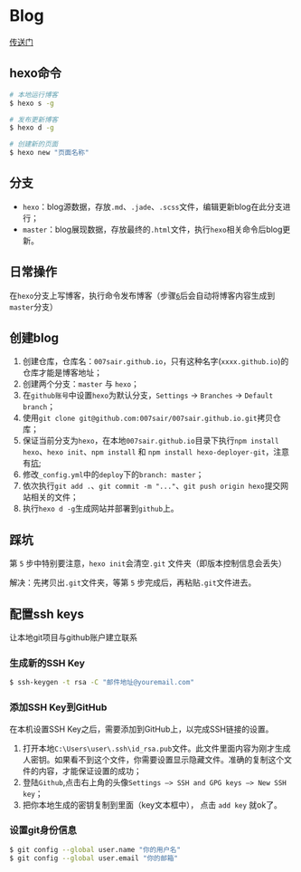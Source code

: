 # Blog
[传送门](http://007sair.github.io)

## hexo命令

``` bash
# 本地运行博客
$ hexo s -g

# 发布更新博客
$ hexo d -g

# 创建新的页面
$ hexo new "页面名称"
```

## 分支

- `hexo`：blog源数据，存放`.md`、`.jade`、`.scss`文件，编辑更新blog在此分支进行；
- `master`：blog展现数据，存放最终的`.html`文件，执行`hexo`相关命令后blog更新。

## 日常操作

在`hexo`分支上写博客，执行命令发布博客（步骤[`6`](#step6)后会自动将博客内容生成到`master`分支）

## 创建blog

1. 创建仓库，仓库名：`007sair.github.io`，只有这种名字(`xxxx.github.io`)的仓库才能是博客地址；
2. 创建两个分支：`master` 与 `hexo`；
3. 在`github账号`中设置`hexo`为默认分支，`Settings` -> `Branches` -> `Default branch`； 
4. 使用`git clone git@github.com:007sair/007sair.github.io.git`拷贝仓库； 
5. 保证当前分支为`hexo`，在本地`007sair.github.io`目录下执行`npm install hexo`、`hexo init`、`npm install` 和 `npm install hexo-deployer-git`，注意有[坑](#keng); 
6. <span id="step6"></span>修改`_config.yml`中的`deploy`下的`branch: master`；
7. 依次执行`git add .`、`git commit -m "..."`、`git push origin hexo`提交网站相关的文件；
8. 执行`hexo d -g`生成网站并部署到`github`上。


## <span id="keng">踩坑</span>

第 `5` 步中特别要注意，`hexo init`会清空`.git` 文件夹（即版本控制信息会丢失） 

解决：先拷贝出`.git`文件夹，等第 `5` 步完成后，再粘贴`.git`文件进去。

## 配置ssh keys

让本地git项目与github账户建立联系

### 生成新的SSH Key

``` bash
$ ssh-keygen -t rsa -C "邮件地址@youremail.com"
```

### 添加SSH Key到GitHub 

在本机设置SSH Key之后，需要添加到GitHub上，以完成SSH链接的设置。

1. 打开本地`C:\Users\user\.ssh\id_rsa.pub`文件。此文件里面内容为刚才生成人密钥。如果看不到这个文件，你需要设置显示隐藏文件。准确的复制这个文件的内容，才能保证设置的成功；
2. 登陆`Github`,点击右上角的头像`Settings —> SSH and GPG keys —> New SSH key`；      
3. 把你本地生成的密钥复制到里面（key文本框中）， 点击 `add key` 就ok了。

### 设置git身份信息

``` bash
$ git config --global user.name "你的用户名"
$ git config --global user.email "你的邮箱"
```

